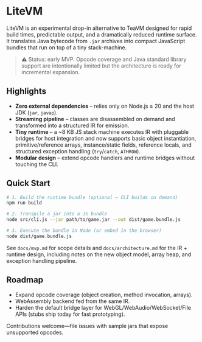 # LiteVM

LiteVM is an experimental drop-in alternative to TeaVM designed for rapid build times, predictable output, and a dramatically reduced runtime surface. It translates Java bytecode from `.jar` archives into compact JavaScript bundles that run on top of a tiny stack-machine.

> ⚠️ Status: early MVP. Opcode coverage and Java standard library support are intentionally limited but the architecture is ready for incremental expansion.

## Highlights
- **Zero external dependencies** – relies only on Node.js ≥ 20 and the host JDK (`jar`, `javap`).
- **Streaming pipeline** – classes are disassembled on demand and transformed into a structured IR for emission.
- **Tiny runtime** – a ~8 KB JS stack machine executes IR with pluggable bridges for host integration and now supports basic object instantiation, primitive/reference arrays, instance/static fields, reference locals, and structured exception handling (`try`/`catch`, `ATHROW`).
- **Modular design** – extend opcode handlers and runtime bridges without touching the CLI.

## Quick Start
```bash
# 1. Build the runtime bundle (optional – CLI builds on demand)
npm run build

# 2. Transpile a jar into a JS bundle
node src/cli.js --jar path/to/game.jar --out dist/game.bundle.js

# 3. Execute the bundle in Node (or embed in the browser)
node dist/game.bundle.js
```

See `docs/mvp.md` for scope details and `docs/architecture.md` for the IR + runtime design, including notes on the new object model, array heap, and exception handling pipeline.

## Roadmap
- Expand opcode coverage (object creation, method invocation, arrays).
- WebAssembly backend fed from the same IR.
- Harden the default bridge layer for WebGL/WebAudio/WebSocket/File APIs (stubs ship today for fast prototyping).

Contributions welcome—file issues with sample jars that expose unsupported opcodes.

